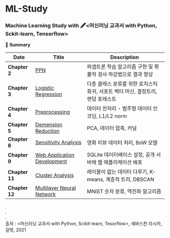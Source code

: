 # ML-Study
### Machine Learning Study with 🖋️<머신러닝 교과서 with Python, Sckit-learn, Tensorflow>

📁 **Summary**

Date|Title|Description
---|---|---
**Chapter 2**|[PPN](https://github.com/GodJiLee/ML_with_Python-Tensorflow-Scikit-learn/blob/c9ac5c1fd85b2d4475a20f9717c62230bb55981f/02%EC%9E%A5_%ED%8D%BC%EC%85%89%ED%8A%B8%EB%A1%A0)|퍼셉트론 학습 알고리즘 구현 및 확률적 경사 하강법으로 결과 향상
**Chapter 3**|[Logistic Regression](https://github.com/GodJiLee/ML_with_Python-Tensorflow-Scikit-learn/blob/c9ac5c1fd85b2d4475a20f9717c62230bb55981f/03%EC%9E%A5_%EB%A1%9C%EC%A7%80%EC%8A%A4%ED%8B%B1%20%ED%9A%8C%EA%B7%80)|다층 클래스 분류를 위한 로지스틱 회귀, 서포트 벡터 머신, 결정트리, 랜덤 포레스트
**Chapter 4**|[Preprocessing](https://github.com/GodJiLee/ML_with_Python-Tensorflow-Scikit-learn/blob/c9ac5c1fd85b2d4475a20f9717c62230bb55981f/04%EC%9E%A5%20%EC%A0%84%EC%B2%98%EB%A6%AC.md) |데이터 전처리 - 범주형 데이터 인코딩, L1/L2 norm
**Chapter 5**|[Demension Reduction](https://github.com/GodJiLee/ML_with_Python-Tensorflow-Scikit-learn/blob/c9ac5c1fd85b2d4475a20f9717c62230bb55981f/05%EC%9E%A5%20%EC%B0%A8%EC%9B%90%EC%B6%95%EC%86%8C.md) |PCA, 데이터 압축, 커널
**Chapter 8**|[Sensitivity Analysis](https://github.com/GodJiLee/ML_with_Python-Tensorflow-Scikit-learn/blob/c9ac5c1fd85b2d4475a20f9717c62230bb55981f/08%EC%9E%A5_%EA%B0%90%EC%84%B1%EB%B6%84%EC%84%9D.py) |영화 리뷰 데이터 처리, BoW 모델
**Chapter 9**|[Web Application Development](https://github.com/GodJiLee/ML_with_Python-Tensorflow-Scikit-learn/blob/c9ac5c1fd85b2d4475a20f9717c62230bb55981f/09%EC%9E%A5_%EC%9B%B9_%EC%95%A0%ED%94%8C%EB%A6%AC%EC%BC%80%EC%9D%B4%EC%85%98_%EA%B0%9C%EB%B0%9C.ipynb) |SQLite 데이터베이스 설정, 공개 서버에 웹 애플리케이션 배포
**Chapter 11**|[Cluster Analysis](https://github.com/GodJiLee/ML_with_Python-Tensorflow-Scikit-learn/blob/c9ac5c1fd85b2d4475a20f9717c62230bb55981f/11%EC%9E%A5_%EA%B5%B0%EC%A7%91%EB%B6%84%EC%84%9D.ipynb) |레이블이 없는 데이터 다루기, K-means, 계층적 트리, DBSCAN
**Chapter 12**|[Multilayer Neural Network](https://github.com/GodJiLee/ML_with_Python-Tensorflow-Scikit-learn/blob/c9ac5c1fd85b2d4475a20f9717c62230bb55981f/12%EC%9E%A5%20%EB%8B%A4%EC%B8%B5%20%EC%9D%B8%EA%B3%B5%20%EC%8B%A0%EA%B2%BD%EB%A7%9D%20%EA%B5%AC%ED%98%84.ipynb) |MNIST 숫자 분류, 역전파 알고리즘 


.    
.   
.    
출처 : <머신러닝 교과서 with Python, Scikit-learn, Tesorflow>, 세바스찬 라시카, 길벗, 2021
